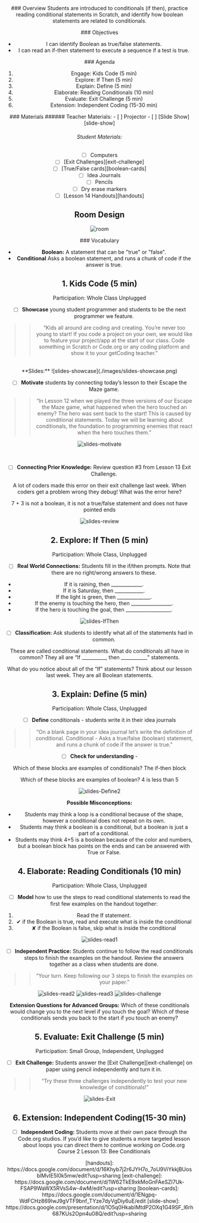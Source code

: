<header class='header' title='Conditionals' subtitle='Lesson 15'/>

<notable>
<iconp src='/icons/activity.png'>### Overview</iconp>
Students are introduced to conditionals (if then), practice reading conditional statements in Scratch, and identify how boolean statements are related to conditionals.

<iconp src='/icons/objectives.png'>### Objectives</iconp>
- I can identify Boolean as true/false statements.
- I can read an if-then statement to execute a sequence if a test is true.

<iconp src='/icons/agenda.png'>### Agenda</iconp>
1. Engage: Kids Code (5 min)
1. Explore: If Then (5 min)
1. Explain: Define (5 min)
1. Elaborate: Reading Conditionals (10 min)
1. Evaluate: Exit Challenge (5 min)
1. Extension: Independent Coding (15-30 min)

<note>
<iconp src='/icons/materials.png'>### Materials</iconp>
###### Teacher Materials:
- [ ] Projector
- [ ] [Slide Show][slide-show]

###### Student Materials:
- [ ] Computers
- [ ] [Exit Challenges][exit-challenge]
- [ ] [True/False cards][boolean-cards]
- [ ] Idea Journals
- [ ] Pencils
- [ ] Dry erase markers
- [ ] [Lesson 14 Handouts][handouts]

</note>

## Room Design

![room](/images/layout-groups.png)

<note>

<iconp src='/icons/vocab.png'>### Vocabulary</iconp>

- **Boolean:** A statement that can be "true" or "false".
- **Conditional** Asks a boolean statement, and runs a chunk of code if the answer is true.

</note>
<pagebreak/>

## 1. Kids Code (5 min)
Participation: Whole Class Unplugged

- [ ] **Showcase** young student programmer and students to be the next programmer we feature.

> > “Kids all around are coding and creating. You’re never too young to start! If you code a project on your own, we would like to feature your project/app at the start of our class. Code something in Scratch or Code.org or any coding platform and show it to your getCoding teacher.”

<br/>
<note>**Slides:** ![slides-showcase](./images/slides-showcase.png)</note>

- [ ] **Motivate** students by connecting today’s lesson to their Escape the Maze game.

> > “In Lesson 12 when we played the three versions of our Escape the Maze game, what happened when the hero touched an enemy? The hero was sent back to the start! This is caused by conditional statements. Today we will be learning about conditionals, the foundation to programming enemies that react when the hero touches them.”

<note>![slides-motivate](./images/slides-motivate.png)</note>

<br/>

- [ ] **Connecting Prior Knowledge:** Review question #3 from Lesson 13 Exit Challenge.

<iconp type="question"> A lot of coders made this error on their exit challenge last week. When coders get a problem wrong they debug! What was the error here?</iconp>

<iconp type="answer">7 + 3 is not a boolean, it is not a true/false statement and does not have pointed ends</iconp>

<note>![slides-review](./images/slides-review.png)</note>

<pagebreak/>

## 2. Explore: If Then (5 min)
Participation: Whole Class, Unplugged

- [ ] **Real World Connections:** Students fill in the if/then prompts. Note that there are no right/wrong answers to these.

- If it is raining, then _____________.
- If it is Saturday, then ____________.
- If the light is green, then ______________.
- If the enemy is touching the hero, then _________________.
- If the hero is touching the goal, then ___________________.

<note>![slides-IfThen](./images/slides-IfThen.png)
</note>

- [ ] **Classification:** Ask students to identify what all of the statements had in common.

<iconp type="question">These are called conditional statements. What do conditionals all have in common? </iconp>
<iconp type="answer">They all are “If __________, then ___________" statements.</iconp>

<iconp type="question">What do you notice about all of the “If” statements? Think about our lesson last week. </iconp>
<iconp type="answer">They are all Boolean statements. </iconp>


## 3. Explain: Define (5 min)
Participation: Whole Class, Unplugged

- [ ] **Define** conditionals - students write it in their idea journals

> > “On a blank page in your idea journal let’s write the definition of conditional. Conditional - Asks a true/false (boolean) statement, and runs a chunk of code if the answer is true.”

- [ ] **Check for understanding** -

<iconp type="question"> Which of these blocks are examples of conditionals? </iconp>
<iconp type="answer">The if-then block</iconp>

<iconp type="question"> Which of these blocks are examples of boolean? </iconp>
<iconp type="answer"> 4 is less than 5 </iconp>

<note>![slides-Define2](./images/slides-Define2.png)
</note>

**Possible Misconceptions:**
- Students may think a loop is a conditional because of the shape, however a conditional does not repeat on its own.
- Students may think a boolean is a conditional, but a boolean is just a part of a conditional.
- Students may think 4+5 is a boolean because of the color and numbers, but a boolean block has points on the ends and can be answered with True or False.

## 4. Elaborate: Reading Conditionals (10 min)
Participation: Whole Class, Unplugged

- [ ] **Model** how to use the steps to read conditional statements to read the first few examples on the handout together:
1. Read the If statement.
1. ✔ if the Boolean is true, read and execute what is inside the conditional
1. ✘ if the Boolean is false, skip what is inside the conditional

<note> ![slides-read1](./images/slides-read1.png)</note>

- [ ] **Independent Practice:** Students continue to follow the read conditionals steps to finish the examples on the handout. Review the answers together as a class when students are done.

> > “Your turn. Keep following our 3 steps to finish the examples on your paper.”

<note> ![slides-read2](./images/slides-read2.png)
![slides-read3](./images/slides-read3.png)
![slides-challenge](./images/slides-challenge.png)</note>

**Extension Questions for Advanced Groups:**
<iconp type="question">Which of these conditionals would change you to the next level if you touch the goal? </iconp>
<iconp type="question">Which of these conditionals sends you back to the start if you touch an enemy?</iconp>

## 5. Evaluate: Exit Challenge (5 min)
Participation: Small Group, Independent, Unplugged

- [ ] **Exit Challenge:** Students answer the [Exit Challenge][exit-challenge] on paper using pencil independently and turn it in.

> > “Try these three challenges independently to test your new knowledge of conditionals!”

<note>![slides-Exit](./images/slides-Exit.png)
</note>

## 6. Extension: Independent Coding(15-30 min)

- [ ] **Independent Coding:** Students move at their own pace through the Code.org studios. If you’d like to give students a more targeted lesson about loops you can direct them to continue working on Code.org Course 2 Lesson 13: Bee Conditionals


</notable>
[handouts]: https://docs.google.com/document/d/16Khyb7j2r6JYH7o_7oU9ViYkkjBUosblMvIE5l0k5mw/edit?usp=sharing
[exit-challenge]: https://docs.google.com/document/d/1W62TkE9xkMoGnFAeSZI7Uk-FSAP9WaWX5RVsS4w-4wM/edit?usp=sharing
[boolean-cards]: https://docs.google.com/document/d/1ENgpq-WdFCHz869IwJ9gVTF9bnf_TYze7dyVgDiy6uE/edit
[slide-show]: https://docs.google.com/presentation/d/1O5q0HkabIMtdP2OXq1G49SF_l6rh687KUs2Opn4u08Q/edit?usp=sharing
